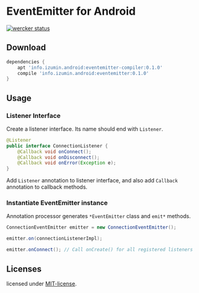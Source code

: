 # EventEmitter for Android
[![wercker status](https://app.wercker.com/status/21e3fb7f70933503c9a9faadba53eeff/s/master "wercker status")](https://app.wercker.com/project/bykey/21e3fb7f70933503c9a9faadba53eeff)

## Download

```groovy
dependencies {
    apt 'info.izumin.android:eventemitter-compiler:0.1.0'
    compile 'info.izumin.android:eventemitter:0.1.0'
}
```

## Usage
### Listener Interface
Create a listener interface. Its name should end with `Listener`.

```java
@Listener
public interface ConnectionListener {
    @Callback void onConnect();
    @Callback void onDisconnect();
    @Callback void onError(Exception e);
}
```

Add `Listener` annotation to listener interface, and also add `Callback` annotation to callback methods.

### Instantiate EventEmitter instance

Annotation processor generates `*EventEmitter` class and `emit*` methods.

```java
ConnectionEventEmitter emitter = new ConnectionEventEmitter();

emitter.on(connectionListenerImpl);

emitter.onConnect(); // Call onCreate() for all registered listeners
```

## Licenses
licensed under [MIT-license](https://izumin.mit-license.org/2015).